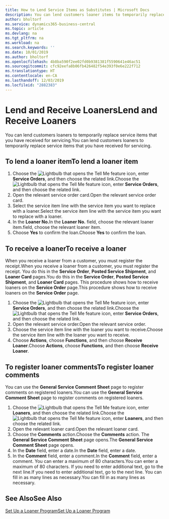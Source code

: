 ```yaml
---
title: How to Lend Service Items as Substitutes | Microsoft Docs
description: You can lend customers loaner items to temporarily replace service items that you have received for servicing.
author: bholtorf
ms.service: dynamics365-business-central
ms.topic: article
ms.devlang: na
ms.tgt_pltfrm: na
ms.workload: na
ms.search.keywords: ''
ms.date: 10/01/2019
ms.author: bholtorf
ms.openlocfilehash: 4b8ba590f2ee02fd0b9381381f5590641e46ac51
ms.sourcegitcommit: cfc92eefa8b06fb426482f54e393f0e6e222f712
ms.translationtype: HT
ms.contentlocale: en-CA
ms.lasthandoff: 12/03/2019
ms.locfileid: "2882383"
---
```

# <a name="lend-and-receive-loaners"></a><span data-ttu-id="a5a2e-103">Lend and Receive Loaners</span><span class="sxs-lookup"><span data-stu-id="a5a2e-103">Lend and Receive Loaners</span></span>
<span data-ttu-id="a5a2e-104">You can lend customers loaners to temporarily replace service items that you have received for servicing.</span><span class="sxs-lookup"><span data-stu-id="a5a2e-104">You can lend customers loaners to temporarily replace service items that you have received for servicing.</span></span>  
  
## <a name="to-lend-a-loaner-item"></a><span data-ttu-id="a5a2e-105">To lend a loaner item</span><span class="sxs-lookup"><span data-stu-id="a5a2e-105">To lend a loaner item</span></span>    
1. <span data-ttu-id="a5a2e-106">Choose the ![Lightbulb that opens the Tell Me feature](media/ui-search/search_small.png "Tell me what you want to do") icon, enter **Service Orders**, and then choose the related link.</span><span class="sxs-lookup"><span data-stu-id="a5a2e-106">Choose the ![Lightbulb that opens the Tell Me feature](media/ui-search/search_small.png "Tell me what you want to do") icon, enter **Service Orders**, and then choose the related link.</span></span>  
2. <span data-ttu-id="a5a2e-107">Open the relevant service order card.</span><span class="sxs-lookup"><span data-stu-id="a5a2e-107">Open the relevant service order card.</span></span>  
3. <span data-ttu-id="a5a2e-108">Select the service item line with the service item you want to replace with a loaner.</span><span class="sxs-lookup"><span data-stu-id="a5a2e-108">Select the service item line with the service item you want to replace with a loaner.</span></span>  
4. <span data-ttu-id="a5a2e-109">In the **Loaner No.**</span><span class="sxs-lookup"><span data-stu-id="a5a2e-109">In the **Loaner No.**</span></span> <span data-ttu-id="a5a2e-110">field, choose the relevant loaner item.</span><span class="sxs-lookup"><span data-stu-id="a5a2e-110">field, choose the relevant loaner item.</span></span>  
5. <span data-ttu-id="a5a2e-111">Choose **Yes** to confirm the loan.</span><span class="sxs-lookup"><span data-stu-id="a5a2e-111">Choose **Yes** to confirm the loan.</span></span>  

## <a name="to-receive-a-loaner"></a><span data-ttu-id="a5a2e-112">To receive a loaner</span><span class="sxs-lookup"><span data-stu-id="a5a2e-112">To receive a loaner</span></span>  
<span data-ttu-id="a5a2e-113">When you receive a loaner from a customer, you must register the receipt.</span><span class="sxs-lookup"><span data-stu-id="a5a2e-113">When you receive a loaner from a customer, you must register the receipt.</span></span> <span data-ttu-id="a5a2e-114">You do this in the **Service Order**, **Posted Service Shipment**, and **Loaner Card** pages.</span><span class="sxs-lookup"><span data-stu-id="a5a2e-114">You do this in the **Service Order**, **Posted Service Shipment**, and **Loaner Card** pages.</span></span> <span data-ttu-id="a5a2e-115">This procedure shows how to receive loaners on the **Service Order** page.</span><span class="sxs-lookup"><span data-stu-id="a5a2e-115">This procedure shows how to receive loaners on the **Service Order** page.</span></span>  
  
1. <span data-ttu-id="a5a2e-116">Choose the ![Lightbulb that opens the Tell Me feature](media/ui-search/search_small.png "Tell me what you want to do") icon, enter **Service Orders**, and then choose the related link.</span><span class="sxs-lookup"><span data-stu-id="a5a2e-116">Choose the ![Lightbulb that opens the Tell Me feature](media/ui-search/search_small.png "Tell me what you want to do") icon, enter **Service Orders**, and then choose the related link.</span></span>  
2. <span data-ttu-id="a5a2e-117">Open the relevant service order.</span><span class="sxs-lookup"><span data-stu-id="a5a2e-117">Open the relevant service order.</span></span>  
3. <span data-ttu-id="a5a2e-118">Choose the service item line with the loaner you want to receive.</span><span class="sxs-lookup"><span data-stu-id="a5a2e-118">Choose the service item line with the loaner you want to receive.</span></span>  
4. <span data-ttu-id="a5a2e-119">Choose **Actions**, choose **Functions**, and then choose **Receive Loaner**.</span><span class="sxs-lookup"><span data-stu-id="a5a2e-119">Choose **Actions**, choose **Functions**, and then choose **Receive Loaner**.</span></span>  

## <a name="to-register-loaner-comments"></a><span data-ttu-id="a5a2e-120">To register loaner comments</span><span class="sxs-lookup"><span data-stu-id="a5a2e-120">To register loaner comments</span></span>  
<span data-ttu-id="a5a2e-121">You can use the **General Service Comment Sheet** page to register comments on registered loaners.</span><span class="sxs-lookup"><span data-stu-id="a5a2e-121">You can use the **General Service Comment Sheet** page to register comments on registered loaners.</span></span>  
  
1. <span data-ttu-id="a5a2e-122">Choose the ![Lightbulb that opens the Tell Me feature](media/ui-search/search_small.png "Tell me what you want to do") icon, enter **Loaners**, and then choose the related link.</span><span class="sxs-lookup"><span data-stu-id="a5a2e-122">Choose the ![Lightbulb that opens the Tell Me feature](media/ui-search/search_small.png "Tell me what you want to do") icon, enter **Loaners**, and then choose the related link.</span></span>  
2. <span data-ttu-id="a5a2e-123">Open the relevant loaner card.</span><span class="sxs-lookup"><span data-stu-id="a5a2e-123">Open the relevant loaner card.</span></span>  
3. <span data-ttu-id="a5a2e-124">Choose the **Comments** action.</span><span class="sxs-lookup"><span data-stu-id="a5a2e-124">Choose the **Comments** action.</span></span> <span data-ttu-id="a5a2e-125">The **General Service Comment Sheet** page opens.</span><span class="sxs-lookup"><span data-stu-id="a5a2e-125">The **General Service Comment Sheet** page opens.</span></span>  
4. <span data-ttu-id="a5a2e-126">In the **Date** field, enter a date.</span><span class="sxs-lookup"><span data-stu-id="a5a2e-126">In the **Date** field, enter a date.</span></span>  
5. <span data-ttu-id="a5a2e-127">In the **Comment** field, enter a comment.</span><span class="sxs-lookup"><span data-stu-id="a5a2e-127">In the **Comment** field, enter a comment.</span></span> <span data-ttu-id="a5a2e-128">You can enter a maximum of 80 characters.</span><span class="sxs-lookup"><span data-stu-id="a5a2e-128">You can enter a maximum of 80 characters.</span></span> <span data-ttu-id="a5a2e-129">If you need to enter additional text, go to the next line.</span><span class="sxs-lookup"><span data-stu-id="a5a2e-129">If you need to enter additional text, go to the next line.</span></span> <span data-ttu-id="a5a2e-130">You can fill in as many lines as necessary.</span><span class="sxs-lookup"><span data-stu-id="a5a2e-130">You can fill in as many lines as necessary.</span></span>  
  
## <a name="see-also"></a><span data-ttu-id="a5a2e-131">See Also</span><span class="sxs-lookup"><span data-stu-id="a5a2e-131">See Also</span></span>  
[<span data-ttu-id="a5a2e-132">Set Up a Loaner Program</span><span class="sxs-lookup"><span data-stu-id="a5a2e-132">Set Up a Loaner Program</span></span>](service-how-setup-loaner-program.md)   
